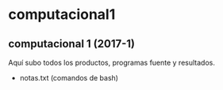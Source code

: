 # computacional1
## computacional 1 (2017-1)
Aquí subo todos los productos, programas fuente y resultados.
* notas.txt (comandos de bash)

